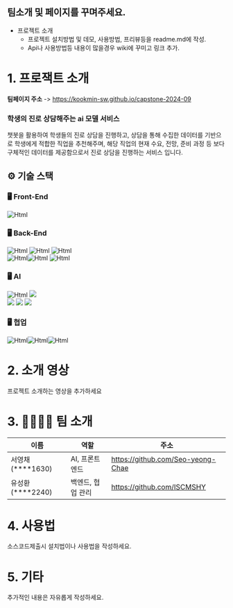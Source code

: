 ## 팀소개 및 페이지를 꾸며주세요.

- 프로젝트 소개
  - 프로젝트 설치방법 및 데모, 사용방법, 프리뷰등을 readme.md에 작성.
  - Api나 사용방법등 내용이 많을경우 wiki에 꾸미고 링크 추가.

# 1. 프로잭트 소개

**팀페이지 주소** -> https://kookmin-sw.github.io/capstone-2024-09

### 학생의 진로 상담해주는 ai 모델 서비스
챗봇을 활용하여 학생들의 진로 상담을 진행하고, 상담을 통해 수집한 데이터를 기반으로 학생에게 적합한 직업을 추천해주며, 해당 직업의 현재 수요, 전망, 준비 과정 등 보다 구체적인 데이터를 제공함으로서 진로 상담을 진행하는 서비스 입니다.

## ⚙ 기술 스택
### 🖥 Front-End
<img alt="Html" src ="https://img.shields.io/badge/streamlit-FFFFFF.svg?&style=for-the-badge&logo=streamlit&logoColor=red"/>

### 🖥 Back-End
<img alt="Html" src ="https://img.shields.io/badge/streamlit-FFFFFF.svg?&style=for-the-badge&logo=streamlit&logoColor=red"/> <img alt="Html" src ="https://img.shields.io/badge/nginx-009639.svg?&style=for-the-badge&logo=nginx&logoColor=green"/> <img alt="Html" src ="https://img.shields.io/badge/AWS EC2-FF9900.svg?&style=for-the-badge&logo=amazonec2&logoColor=green"/>\
<img alt="Html" src ="https://img.shields.io/badge/GHCR-181717.svg?&style=for-the-badge&logo=github&logoColor=white"/><img alt="Html" src ="https://img.shields.io/badge/Docker-2496ED.svg?&style=for-the-badge&logo=Docker&logoColor=white"/> <img alt="Html" src ="https://img.shields.io/badge/Github Actions-2088FF.svg?&style=for-the-badge&logo=Github Actions&logoColor=white"/>

### 🖥 AI
<img alt="Html" src="https://img.shields.io/badge/scikit\-learn-F7931E.svg?style=for-the-badge&logo=scikitlearn&logoColor=white"> <img src="https://img.shields.io/badge/google colab-F9AB00?style=for-the-badge&logo=googlecolab&logoColor=white"> \
<img src="https://img.shields.io/badge/pandas-150458?style=for-the-badge&logo=pandas&logoColor=white">  <img src="https://img.shields.io/badge/numpy-013243?style=for-the-badge&logo=numpy&logoColor=white"> <img src="https://img.shields.io/badge/json-000000?style=for-the-badge&logo=json&logoColor=white">

### 🖥 협업
<img alt="Html" src ="https://img.shields.io/badge/github-181717.svg?&style=for-the-badge&logo=github&logoColor=white"/><img alt="Html" src ="https://img.shields.io/badge/Notion-000000.svg?&style=for-the-badge&logo=Notion&logoColor=white"/><img alt="Html" src ="https://img.shields.io/badge/Slack-4A154B.svg?&style=for-the-badge&logo=Slack&logoColor=white"/>


# 2. 소개 영상

프로젝트 소개하는 영상을 추가하세요

# 3. 👩‍👩‍👧‍👧 팀 소개

|이름|역할|주소|
|------|---|---|
|서영채(****1630)|AI, 프론트엔드|https://github.com/Seo-yeong-Chae|
|유성환(****2240)|백엔드, 협업 관리|https://github.com/ISCMSHY|


# 4. 사용법

소스코드제출시 설치법이나 사용법을 작성하세요.

# 5. 기타

추가적인 내용은 자유롭게 작성하세요.
